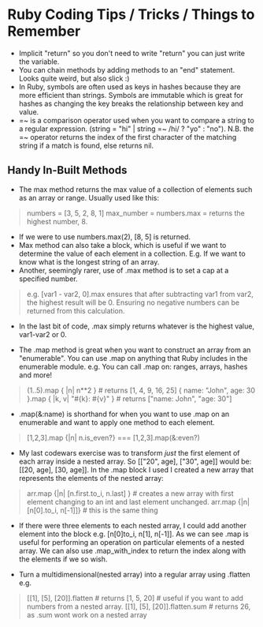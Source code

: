 Ruby Coding Tips / Tricks / Things to Remember
==============================================

- Implicit "return" so you don't need to write "return" you can just write the variable.
- You can chain methods by adding methods to an "end" statement. Looks quite weird, but also slick :)
- In Ruby, symbols are often used as keys in hashes because they are more efficient than strings. Symbols are immutable which is great for hashes as changing the key breaks the relationship between key and value.
- =~ is a comparison operator used when you want to compare a string to a regular expression. (string = "hi" | string =~ /hi/ ? "yo" : "no"). N.B. the =~ operator returns the index of the first character of the matching string if a match is found, else returns nil.

Handy In-Built Methods
-----------------------

- The max method returns the max value of a collection of elements such as an array or range. Usually used like this:

>numbers = [3, 5, 2, 8, 1] max_number = numbers.max = returns the highest number, 8.

- If we were to use numbers.max(2), [8, 5] is returned.
- Max method can also take a block, which is useful if we want to determine the value of each element in a collection. E.g. If we want to know what is the longest string of an array.
- Another, seemingly rarer, use of .max method is to set a cap at a specified number.

>e.g. [var1 - var2, 0].max ensures that after subtracting var1 from var2, the highest result will be 0. Ensuring no negative numbers can be returned from this calculation.

- In the last bit of code, .max simply returns whatever is the highest value, var1-var2 or 0.

- The .map method is great when you want to construct an array from an "enumerable". You can use .map on anything that Ruby includes in the enumerable module. e.g. You can call .map on: ranges, arrays, hashes and more!

>(1..5).map { |n| n**2 } # returns [1, 4, 9, 16, 25]
>{ name: "John", age: 30 }.map { |k, v| "#{k}: #{v}" } # returns ["name: John", "age: 30"]

- .map(&:name) is shorthand for when you want to use .map on an enumerable and want to apply one method to each element.

> [1,2,3].map {|n| n.is_even?} === [1,2,3].map(&:even?)

- My last codewars exercise was to transform *just* the first element of each array inside a nested array. So [["20", age], ["30", age]] would be: [[20, age], [30, age]]. In the .map block I used I created a new array that represents the elements of the nested array:

>arr.map {|n| [n.first.to_i, n.last] } # creates a new array with first element changing to an int and last element unchanged.
>arr.map {|n| [n[0].to_i, n[-1]]} # this is the same thing

- If there were three elements to each nested array, I could add another element into the block e.g. [n[0]to_i, n[1], n[-1]]. As we can see .map is useful for performing an operation on particular elements of a nested array. We can also use .map_with_index to return the index along with the elements if we so wish.

- Turn a multidimensional(nested array) into a regular array using .flatten  e.g.

> [[1], [5], [20]].flatten # returns [1, 5, 20] # useful if you want to add numbers from a nested array.
> [[1], [5], [20]].flatten.sum # returns 26, as .sum wont work on a nested array
